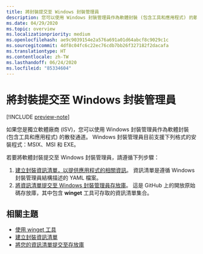 ```yaml
---
title: 將封裝提交至 Windows 封裝管理員
description: 您可以使用 Windows 封裝管理員作為軟體封裝 (包含工具和應用程式) 的散發通道。
ms.date: 04/29/2020
ms.topic: overview
ms.localizationpriority: medium
ms.openlocfilehash: ae9c9039154e2a576a691a01d64abcf8c9029c1c
ms.sourcegitcommit: 4df8c04fc6c22ec76cdb7bb26f327182f2dacafa
ms.translationtype: HT
ms.contentlocale: zh-TW
ms.lasthandoff: 06/24/2020
ms.locfileid: "85334604"
---
```

# <a name="submit-packages-to-windows-package-manager"></a>將封裝提交至 Windows 封裝管理員

[!INCLUDE [preview-note](../../includes/package-manager-preview.md)]

如果您是獨立軟體廠商 (ISV)，您可以使用 Windows 封裝管理員作為軟體封裝 (包含工具和應用程式) 的散發通道。 Windows 封裝管理員目前支援下列格式的安裝程式：MSIX、MSI 和 EXE。

若要將軟體封裝提交至 Windows 封裝管理員，請遵循下列步驟：

1. [建立封裝資訊清單，以提供應用程式的相關資訊](manifest.md)。 資訊清單是遵循 Windows 封裝管理員結構描述的 YAML 檔案。
2. [將資訊清單提交至 Windows 封裝管理員存放庫](repository.md)。 這是 GitHub 上的開放原始碼存放庫，其中包含 **winget** 工具可存取的資訊清單集合。

## <a name="related-topics"></a>相關主題

* [使用 winget 工具](../winget/index.md)
* [建立封裝資訊清單](manifest.md)
* [將您的資訊清單提交至存放庫](repository.md)